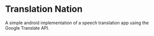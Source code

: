 # Translation Nation
A simple android implementation of a speech translation app using the Google Translate API. 
